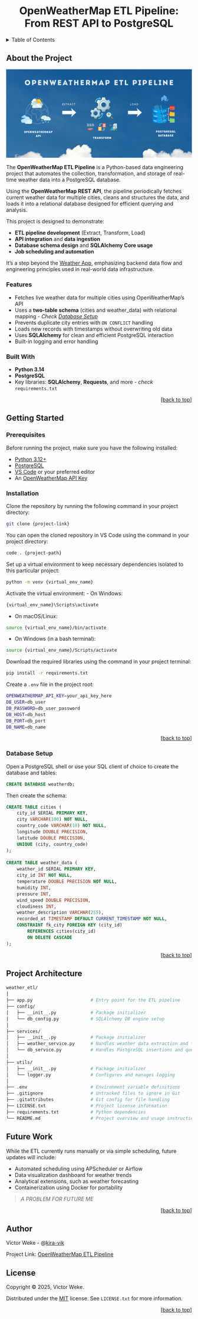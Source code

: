<h1 align="center">OpenWeatherMap ETL Pipeline: From REST API to PostgreSQL</h1>
<a name="readme-top"></a>

<!-- TABLE OF CONTENTS -->
<details>
  <summary>Table of Contents</summary>
  <ol>
    <li>
      <a href="#about-the-project">About The Project</a>
      <ul>
        <li><a href="#features">Features</a></li>
        <li><a href="#built-with">Built With</a></li>
      </ul>
    </li>
    <li>
      <a href="#getting-started">Getting Started</a>
      <ul>
        <li><a href="#prerequisites">Prerequisites</a></li>
        <li><a href="#installation">Installation</a></li>
        <li><a href="#database-setup">Database Setup</a></li>
      </ul>
    </li>
    <li><a href="#project-architecture">Project Architecture</a></li>
    <li><a href="#future-work">Future Work</a></li>
    <li><a href="#author">Author</a></li>
    <li><a href="#license">License</a></li>
  </ol>
</details>

## About the Project

![ETL Pipeline](https://github.com/kira-vik/OpenWeatherMap-ETL-Pipeline/blob/main/etl-pipeline.png)

The **OpenWeatherMap ETL Pipeline** is a Python-based data engineering project that automates the collection, transformation, and storage of real-time weather data into a PostgreSQL database.

Using the **OpenWeatherMap REST API**, the pipeline periodically fetches current weather data for multiple cities, cleans and structures the data, and loads it into a relational database designed for efficient querying and analysis.

This project is designed to demonstrate:

- **ETL pipeline development** (Extract, Transform, Load)
- **API integration** and **data ingestion**
- **Database schema design** and **SQLAlchemy Core usage**
- **Job scheduling and automation**

It’s a step beyond the [Weather App](https://github.com/kira-vik/weather-app-api-project), emphasizing backend data flow and engineering principles used in real-world data infrastructure.

### Features

- Fetches live weather data for multiple cities using OpenWeatherMap’s API
- Uses a **two-table schema** (cities and weather_data) with relational mapping - _Check <a href="#database-setup">Database Setup</a>_
- Prevents duplicate city entries with `ON CONFLICT` handling
- Loads new records with timestamps without overwriting old data
- Uses **SQLAlchemy** for clean and efficient PostgreSQL interaction
- Built-in logging and error handling

### Built With

- **Python 3.14**
- **PostgreSQL**
- Key libraries: **SQLAlchemy**, **Requests**, and more - _check_ `requirements.txt`

<p align="right">
  [<a href="#readme-top">back to top</a>]
</p>

## Getting Started

### Prerequisites

Before running the project, make sure you have the following installed:

- [Python 3.12+](https://www.python.org/downloads/)
- [PostgreSQL](https://www.postgresql.org/download/)
- [VS Code](https://code.visualstudio.com/) or your preferred editor
- An [OpenWeatherMap API Key](https://openweathermap.org/api)

### Installation

Clone the repository by running the following command in your project directory:

```bash
git clone {project-link}
```

You can open the cloned repository in VS Code using the command in your project directory:

```bash
code . {project-path}
```

Set up a virtual environment to keep necessary dependencies isolated to this particular project:

```bash
python -m venv {virtual_env_name}
```

Activate the virtual environment: - On Windows:

```bash
{virtual_env_name}\Scripts\activate
```

- On macOS/Linux:

```bash
source {virtual_env_name}/bin/activate
```

- On Windows (in a bash terminal):

```bash
source {virtual_env_name}/Scripts/activate
```

Download the required libraries using the command in your project terminal:

```bash
pip install -r requirements.txt
```

Create a `.env` file in the project root:

```bash
OPENWEATHERMAP_API_KEY=your_api_key_here
DB_USER=db_user
DB_PASSWORD=db_user_password
DB_HOST=db_host
DB_PORT=db_port
DB_NAME=db_name
```

<p align="right">
  [<a href="#readme-top">back to top</a>]
</p>

### Database Setup

Open a PostgreSQL shell or use your SQL client of choice to create the database and tables:

```sql
CREATE DATABASE weatherdb;
```

Then create the schema:

```sql
CREATE TABLE cities (
    city_id SERIAL PRIMARY KEY,
    city VARCHAR(100) NOT NULL,
    country_code VARCHAR(10) NOT NULL,
    longitude DOUBLE PRECISION,
    latitude DOUBLE PRECISION,
    UNIQUE (city, country_code)
);

CREATE TABLE weather_data (
    weather_id SERIAL PRIMARY KEY,
    city_id INT NOT NULL,
    temperature DOUBLE PRECISION NOT NULL,
    humidity INT,
    pressure INT,
    wind_speed DOUBLE PRECISION,
    cloudiness INT,
    weather_description VARCHAR(255),
    recorded_at TIMESTAMP DEFAULT CURRENT_TIMESTAMP NOT NULL,
    CONSTRAINT fk_city FOREIGN KEY (city_id)
        REFERENCES cities(city_id)
        ON DELETE CASCADE
);
```

<p align="right">
  [<a href="#readme-top">back to top</a>]
</p>

## Project Architecture

```bash
weather_etl/
│
├── app.py                      # Entry point for the ETL pipeline
├── config/
│   ├── __init__.py             # Package initializer
│   └── db_config.py            # SQLAlchemy DB engine setup
│
├── services/
│   ├── __init__.py             # Package initializer
│   ├── weather_service.py      # Handles weather data extraction and transformation
│   └── db_service.py           # Handles PostgreSQL insertions and queries
│
├── utils/
│   ├── __init__.py             # Package initializer
│   └── logger.py               # Configures and manages logging
│
├── .env                        # Environment variable definitions
├── .gitignore                  # Untracked files to ignore in Git
├── .gitattributes              # Git config for file handling
├── LICENSE.txt                 # Project license information
├── requirements.txt            # Python dependencies
└── README.md                   # Project overview and usage instructions
```

## Future Work

While the ETL currently runs manually or via simple scheduling, future updates will include:

- Automated scheduling using APScheduler or Airflow
- Data visualization dashboard for weather trends
- Analytical extensions, such as weather forecasting
- Containerization using Docker for portability

 > _A PROBLEM FOR FUTURE ME_

 <p align="right">
  [<a href="#readme-top">back to top</a>]
</p>

  <!--AUTHOR-->
## Author

  Victor Weke - @[kira-vik](https://github.com/kira-vik)

  Project Link: [OpenWeatherMap ETL Pipeline](https://github.com/kira-vik/OpenWeatherMap-ETL-Pipeline)
  
  <!--LICENSE-->
## License
  
  Copyright © 2025, Victor Weke.
  
  Distributed under the [MIT](https://choosealicense.com/licenses/mit/) license. See `LICENSE.txt` for more information.

<p align="right">
  [<a href="#readme-top">back to top</a>]
</p>
